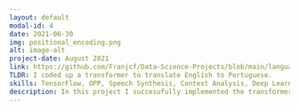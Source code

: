 ```yaml
---
layout: default
modal-id: 4
date: 2021-06-30
img: positional_encoding.png
alt: image-alt
project-date: August 2021
link: https://github.com/Franjcf/Data-Science-Projects/blob/main/language_translation_transformers/Transformer.ipynb
TLDR: I coded up a transformer to translate English to Portuguese.
skills: TensorFlow, OPP, Speech Synthesis, Context Analysis, Deep Learning, Natural Language Processing, Sequence-to-Sequence Models 
description: In this project I succesufully implemented the transformer outlined in the landmark paper "Attention is All You Need" by Vaswani et. al., 2017 into TensorFlow for language translation from English to Portuguese. This time however, I made it possible to configure the transformer with differing amount of encoder and decoder layers, making it a more flexible configuration.
---
```

